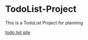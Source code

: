 # TodoList-Project
This is a TodoList Project for planning

 [todo list site](https://mohamadalizad.github.io/TodoList-Project/)
